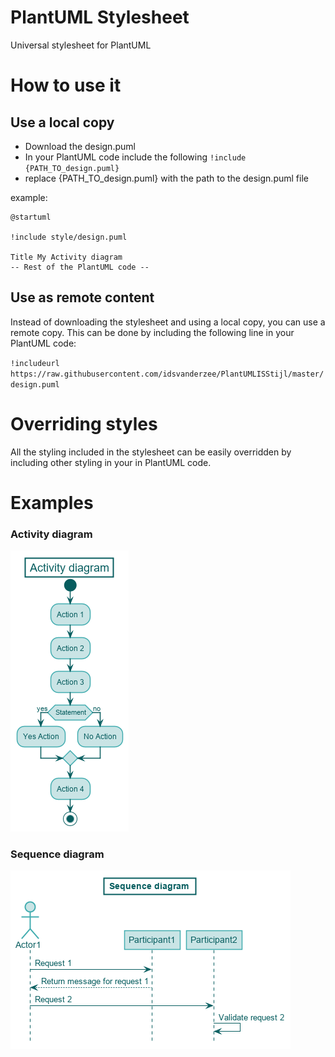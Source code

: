 # PlantUML Stylesheet
Universal stylesheet for PlantUML

# How to use it
## Use a local copy
- Download the design.puml
- In your PlantUML code include the following `!include {PATH_TO_design.puml}`
- replace {PATH_TO_design.puml} with the path to the design.puml file

example:

    @startuml

    !include style/design.puml

    Title My Activity diagram
    -- Rest of the PlantUML code --

## Use as remote content
Instead of downloading the stylesheet and using a local copy, you can use a remote copy. This can be done by including the following line in your PlantUML code:

`!includeurl https://raw.githubusercontent.com/idsvanderzee/PlantUMLISStijl/master/design.puml`

# Overriding styles
All the styling included in the stylesheet can be easily overridden by including other styling in your in PlantUML code.

# Examples
### Activity diagram
![alt text](./examples/activitydiagram.png "Activity diagram")
### Sequence diagram
![alt text](./examples/sequencediagram.png "Sequence diagram")
